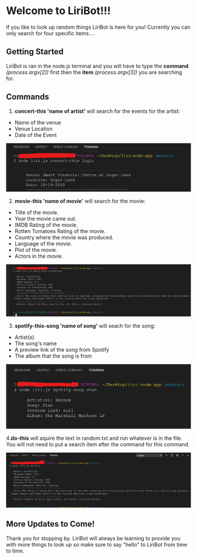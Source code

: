 
# Welcome to LiriBot!!!
If you like to look up random things LiriBot is here for you! Currently you can only search for four specific items....


## Getting Started
LiriBot is ran in the node.js terminal and you will have to  type the **command** *(process.argv[2])* first then the **item** *(process.argv[3])* you are searching for.

## Commands
1. **concert-this 'name of artist'** will search for the events for the artist:
* Name of the venue
* Venue Location
* Date of the Event

![Getting Started](./assets/images/concert-this.jpg)

2. **movie-this 'name of movie'** will search for the movie:
* Title of the movie.
* Year the movie came out.
* IMDB Rating of the movie.
* Rotten Tomatoes Rating of the movie.
* Country where the movie was produced.
* Language of the movie.
* Plot of the movie.
* Actors in the movie.

![Getting Started](./assets/images/movie-this.jpg)

3. **spotify-this-song 'name of song'** will seach for the song:
* Artist(s)
* The song's name
* A preview link of the song from Spotify
* The album that the song is from

![Getting Started](./assets/images/spotify-song.jpg)

4.**do-this** will aquire the text in random.txt and run whatever is in the file. You will not need to put a search item after the command for this command.

![Getting Started](./assets/images/do-this.jpg)

## More Updates to Come!
Thank you for stopping by. LiriBot will always be learning to provide you with more things to look up so make sure to say "hello" to LiriBot from time to time.

